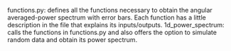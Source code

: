 functions.py: defines all the functions necessary to obtain the angular averaged-power spectrum with error bars. Each function has a little description in the file that explains its inputs/outputs.
1d_power_spectrum: calls the functions in functions.py and also offers the option to simulate random data and obtain its power spectrum.
